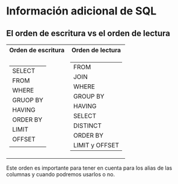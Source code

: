 # Información adicional de SQL

## El orden de escritura vs el orden de lectura


<table>
<tr>
<th> Orden de escritura </th>
<th> Orden de lectura </th>
</tr>
<tr>
<td>



|  |                 
|---|
| SELECT  |  
| FROM  |  
| WHERE  | 
| GRUOP BY  |  
| HAVING  |   
| ORDER BY  | 
| LIMIT   | 
|  OFFSET |  
|   |  


</td>
<td>

|   | 
|---|
| FROM  |  
|  JOIN |  
| WHERE  | 
| GROUP BY   |  
| HAVING  |   
| SELECT | 
|  DISTINCT  | 
|  ORDER BY |  
|  LIMIT y OFFSET |   


</td>
</tr>
</table>

Este orden es importante para tener en cuenta para los alias de las columnas y cuando podremos usarlos o no. 

